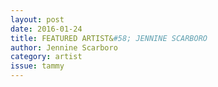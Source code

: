 ```yaml
---
layout: post 
date: 2016-01-24
title: FEATURED ARTIST&#58; JENNINE SCARBORO
author: Jennine Scarboro
category: artist
issue: tammy
---
```

